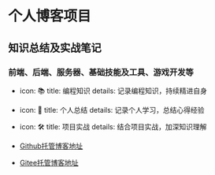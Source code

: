 # 个人博客项目

## 知识总结及实战笔记

### 前端、后端、服务器、基础技能及工具、游戏开发等


- icon: 📚️
  title: 编程知识
  details: 记录编程知识，持续精进自身
- icon: 📒
  title: 个人总结
  details: 记录个人学习，总结心得经验
- icon: 🛠️
  title: 项目实战
  details: 结合项目实战，加深知识理解

- [Github托管博客地址](https://devil159468.github.io/)
- [Gitee托管博客地址](https://elliot-devil.gitee.io/)
